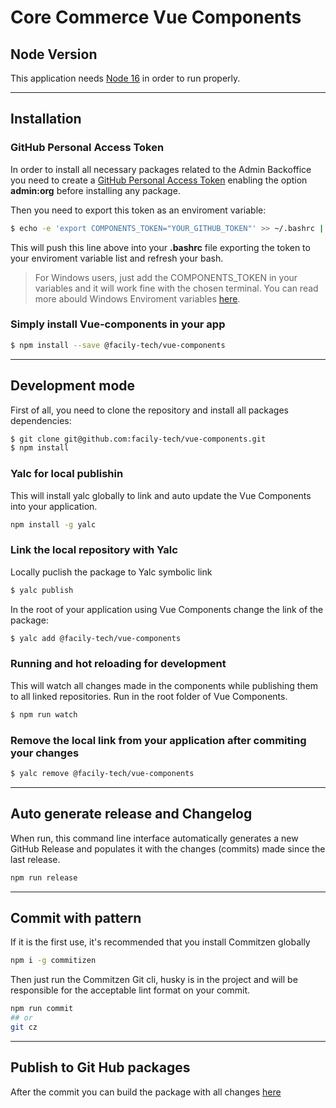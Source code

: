 # Core Commerce Vue Components

## Node Version

This application needs [Node 16](https://nodejs.org/ko/blog/release/v16.13.0/) in order to run properly.

---

## Installation

### GitHub Personal Access Token

In order to install all necessary packages related to the Admin Backoffice you need to create a [GitHub Personal Access Token](https://docs.github.com/en/authentication/keeping-your-account-and-data-secure/creating-a-personal-access-token) enabling the option **admin:org** before installing any package.

Then you need to export this token as an enviroment variable:

```sh
$ echo -e 'export COMPONENTS_TOKEN="YOUR_GITHUB_TOKEN"' >> ~/.bashrc | source ~/.bashrc
```

This will push this line above into your **.bashrc** file exporting the token to your enviroment variable list and refresh your bash.

> For Windows users, just add the COMPONENTS_TOKEN in your variables and it will work fine with the chosen terminal. You can read more abould Windows Enviroment variables [here](https://docs.microsoft.com/en-us/windows/win32/shell/user-environment-variables?redirectedfrom=MSDN).

### Simply install Vue-components in your app

```sh
$ npm install --save @facily-tech/vue-components
```

---

## Development mode

First of all, you need to clone the repository and install all packages dependencies:

```sh
$ git clone git@github.com:facily-tech/vue-components.git
$ npm install
```

### Yalc for local publishin

This will install yalc globally to link and auto update the Vue Components into your application.

```sh
npm install -g yalc
```

### Link the local repository with Yalc

Locally puclish the package to Yalc symbolic link

```sh
$ yalc publish
```

In the root of your application using Vue Components change the link of the package:

```sh
$ yalc add @facily-tech/vue-components
```

### Running and hot reloading for development

This will watch all changes made in the components while publishing them to all linked repositories. Run in the root folder of Vue Components.

```sh
$ npm run watch
```

### Remove the local link from your application after commiting your changes

```sh
$ yalc remove @facily-tech/vue-components
```

---

## Auto generate release and Changelog

When run, this command line interface automatically generates a new GitHub Release and populates it with the changes (commits) made since the last release.

```sh
npm run release
```

---

## Commit with pattern

If it is the first use, it's recommended that you install Commitzen globally

```sh
npm i -g commitizen
```

Then just run the Commitzen Git cli, husky is in the project and will be responsible for the acceptable lint format on your commit.

```sh
npm run commit
## or
git cz
```

---

## Publish to Git Hub packages

After the commit you can build the package with all changes [here](https://github.com/facily-tech/vue-components/actions)
